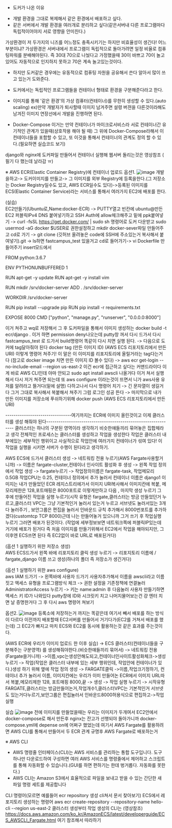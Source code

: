 * 도커가 나온 이유
- 개발 환경을 그대로 복제해서 같은 환경에서 배포하고 싶다.
- 같은 서버에서 개발 환경을 여러개로 분리하고 싶다(같은서버내 다른 프로그램마다 독립적이어야지 서로 영향을 안미친다.)

가상환경이 저 두가지의 니즈를 어느정도 충족시키기는 하지만 비효율성이 생긴다! 어느부분이냐?
가상환경은 서버내에서 프로그램이 독립적으로 돌아가려면 일정 비율로 컴퓨팅파워를 분배해야된다. 즉 30대 70으로 나눴다고 가정했을때 30이 바쁘고 70이 놀고있어도
자동적으로 인지하지 못하고 70은 계속 놀고있는것이다. 

* 하지만 도커같은 경우에는 유동적으로 컴퓨팅 자원을 공유해서 쓴다 알아서 많이 쓰고 있는거 도와준다.
* 도커에서는 독립적인 프로그램들을 컨테이너 형태로 환경을 구분해준다라고 한다.
* 이미지를 통해 '같은 환경'의 가상 컴퓨터(컨테이너)를 무한히 생성할 수 있다.(auto scaling) ex)만약 개발자가 퇴사할때 이미지 남겨주면 설령 버젼을 다른것이라해도
남겨진 이미지 연장선에서 개발을 진행하면 된다.

* Docker-Compose
이거는 만약 컨테이너가 마이크로서비스라 서로 컨테이너간 유기적인 관계가 있을때(상호작용 해야 될 때) 그 위에 Docker-Compose라해서 이 컨테이너들을 포함할 수 있고,
또 이것을 통해서 컨테이너의 관계도 정의 할 수 있다.(필요하면 실습코드 보기)

django와 nginx에 도커파일 만들어서 컨테이너 실행해 웹서버 돌리는것은 영상참조 ( 필기 다 했는데 날라감 ㅠ)

※ AWS ECR(Elastic Container Registry)에 컨테이너 업로드
옵션1.
![image](https://user-images.githubusercontent.com/67897827/180708489-c2d66fb2-683c-4412-accf-8bd660779f1f.png)
개발을하고-> 도커이미지를 만들고-> 그 이미지를 외부 Registry에 등록을한다.(그 저장소는 Docker Registry일수도 있고, AWS ECR일수도 있다)->등록된 이미지를
ECS(Elastic Container Service)라는 서비스를 통해서 여러가지 EC2에 배포를 한다.

(실습)  
EC2만들기(Ubuntu로,Name:docker-ECR) -> PUTTY열고 빈칸에 ubuntu@만든EC2 퍼블릭IPv4 DNS 붙여넣기하고 SSH Auth에 allow체크해주고 밑에 ppk붙여넣기
-> curl -fsSL https://get.docker.com/ | sudo sh 명령어로 도커 다운받고 sudo usermod -aG docker $USER로 권한설정하고 mkdir docker-sever파일 만들어주고 cd로 가기
-> git clone (깃허브 올려놓은 code에 SSH에 주소있는거 복사해서 붙여넣기).git -> ls하면 fastcampus_test 있을거고 cd로 들어가기-> vi Dockerfile 만들어주기 insert모드에서

FROM python:3.6.7

ENV PYTHONUNBUFFERED 1

RUN apt-get -y update
RUN apt-get -y install vim

RUN mkdir /srv/docker-server
ADD . /srv/docker-server

WORKDIR /srv/docker-server

RUN pip install --upgrade pip
RUN pip install -r requirements.txt

EXPOSE 8000
CMD ["python", "manage.py", "runserver", "0.0.0.0:8000"]

이거 쳐주고 wq로 저장해서 그 후 도커파일을 통해서 이미지 생성하는 docker build -t ecr/django . 이거 하면 permission deny나오는데 putty창 꺼서 다시 드가서 다시 fastcampus_test 로 드가서 build명령어 똑같이 다시 치면 실행 된다. -> 다음으로 도커에 tag달아줘야 된다 docker tag (만든 이미지 ID) (AWS ECS 리포지토리에서 만든 URI)
이렇게 명령어 쳐주기! 이 말은 이 이미지를 리포지토리에 올릴거라는 tag다는거다 (참고로 docker image 치면 만든 이미지 ID 볼수 있다)
-> aws ecr get-login --no-include-email --region us-east-2 이건 ecr에 접근하고 싶다는 커맨드라이다 이게 바로 AWS CLI인데 아마 안되고 sudo apt install awscli 나올거다
이거 쳐서 실행해서 다시 저거 쳐주면 되는데 또 aws configure 이라는것이 뜨면서 니가 aws사용 유저를 알려라고 뜰거다(밑에 설명) 다하고나서 다시 명령어 치기
-> 긴 문자열이 생길거다 그거 그대로 복사해서 복붙해서 쳐주기 그럼 로그인 성공 뜬다 -> 마지막으로 내가 만든 이미지를 저장소에 푸쉬하기위해 docker push (AWS ECS 리포지토리에서 만든 URI) 

--------------------------------여기까지는 ECR에 이미지 올린것이고 이제 클러스터를 생성 해줘야 된다--------------------------------------------------------------
클러스터는 하나의 구분된 영역이라 생각하기 비슷한얘들끼리 묶어놓은 집합체라고 생각
전체적인 프로세스는 클러스터를 생성하고 작업을 생성한다 작업은 클러스터 내부에있는 세부적인 행위이고 사실적으로 작업안에 여러가지 컨테이너가 섞여 있다! 이 작업을
실행을 시키면 서버가 수행이 된다라고 생각하기.

AWS ECS에 드가서 클러스터 생성 -> 네트워킹 전용 누르기(AWS Fargate사용할거니까) -> 이름은 fargate-cluster,컨테이너 인사이트 활성화 후 생성 -> 왼쪽 작업 정의에서
작업 생성 -> fargate누르기 -> 작업정의이름은 fargate-task, 작업메모리 0.5GB 작업CPU는 0.25, 컨테이너 정의에서 추가 눌러서 컨테이너 이름은 django1 이미지는 내가 
만들었던 ECR 레지스트리에가서 이미지 URI복사해서 이미지칸에 복붙, 메모리제한은 128,포트매핑은 8000포트로 이렇게만하고 다음 , 마지막 생성 누르기 그 후에
만들어진 작업을 실행 누르기(시작 유형은 fargate,클러스터는 방금 만들었던거 누르고,클러스터 VPC는 그냥 기본적인거 눌러서 있는거 누르고 서브넷도 눌러서있는 3개 다 눌러주기
, 보안그룹은 편집을 눌러서 인바운드 규칙 추가해서 8000번포트를 추가하겠다(customtcp TCP 8000)근데 나는 만들어놓거 있으니까 그거 쓰기 후 작업실행 누르기 그러면 배포가
된것이다. (작업에 세부정보보면 네트워크쪽에 퍼블릭IP있는데 거기에 배포가 된거다 즉 처음 이미지를 만들기위해서 EC2에서 작업을 해야되지만, 그 이후엔 ECS쓰면 된다
즉 EC2없이 바로 URL로 배포된거다)


(옵션 1 실행하기 위한 저장소 생성)  
AWS ECS드가서 왼쪽 바에 리포지토리 클릭 생성 누르기 -> 리포지토리 이름에 / fargate_django 이름 쓰고 생성(하나의 폴더 즉 저장소가 생긴거다)

(옵션 1 실행하기 위한 aws configure)  
aws IAM 드가기 -> 왼쪽바에 사용자 드가기 사용자추가해서 이름을 awscli라고 이름짓고 액세스 유형을 프로그램방식 체크 -> 권한 설정을 기존정책에 연결눌러 AdministratorAccess
누르기 -> 키는 name:admin 후 다음눌러 사용자 만들기하면 액세스 키 ID가 나와있다 putty창에 ID와 시크릿키 치고 나머지물어보는건 걍 엔터 치면 날 증명한거다 그 후 다시 aws 명령어 쳐보기





옵션2.
![image](https://user-images.githubusercontent.com/67897827/180709641-bbee6831-6bc2-413d-9536-dd47c3a538aa.png)
등록소에 저장하는거 까지는 똑같은데 여기서 빼서 배포를 하는 방식이 다르다 이전까지 배포할때 EC2서버를 만들어서 거기다가(EC2를 거쳐서 배포를 했는데)
그 EC2가 빠지고 마치 ECS와 EC2를 동시에 활용하는것 같은 효과를 주는것이다.

(AWS ECR에 우리가 이미지 업로드 한 이후 실습) -> ECS 클러스터(컨테이너들을 구분해주는 구분영역) 를 생성해줘야한다.(비슷한얘들끼리 묶어서) -> 네트워킹 전용(Fargate쓸거니까)
->이름,vpc는생성안해도되고,컨테이너인사이트활성화체크->생성누르기
-> 작업(작업은 클러스터 내부에 있는 세부 행위인데, 작업안에 컨테이너가 있다.)생성 하기 위해 옆에 작업 정의 생성 -> FARGATE클릭 ->이름,작업크기정하기, 컨테이너 추가 눌러서
이름, 이미지칸에는 우리가 이미 만들어논 ECR에서 이미지 URL따서 복붙,메모리제한 128, 포트매핑 8000,끝 -> 생성
-> 작업 실행 누르기 -> 시작유형 FARGATE,클러스터는 방금만들어논거,작업개수1,클러스터VPC는 기본적인거 서브넷도 있는거다누르기,보안그룹은 편집눌러서 인바운드8000허용식으로
편집하고->작업실행


실습
![image](https://user-images.githubusercontent.com/67897827/180710228-e655cb3d-fac9-4c49-8698-ff5dd48b878e.png)
전에 이미지를 만들었을때는 우리는 이미지가 두개여서 EC2안에서 docker-compose로 해서 만든후 nginx는 잔고가 선행되야 돌아가니까 docker-compose.yml에 depense on에 어쩌구
했었는데 여기서 AWS Fargate를 활용하려면 AWS CLI를 통해서 만들어서 두 ECR 관계 규명후 AWS Fargate로 배포하는거




※ AWS CLI
- AWS 명령줄 인터페이스(CLI)는 AWS 서비스를 관리하는 통합 도구입니다. 도구 하나만
다운로드하여 구성하면 여러 AWS 서비스를 명령줄에서 제어하고 스크립트를 통해
자동화할 수 있습니다.(GUI를 하면 편하기는 한데 벙거롭다. 자동화를 못한다.)
- AWS CLI는 Amazon S3에서 효율적으로 파일을 보내고 받을 수 있는 간단한 새 파일
명령 세트를 제공합니다

CLI 명령어(모르면 예를들어 ecr repository 생성 cli쳐서 문서 찾아보기)
ECS에서 레포지토리 생성하는 명령어 
aws ecr create-repository --repository-name hello-cli --region us-east-2
클러스터 생성부터 작업 생성의 CLI는 (영상참조) https://docs.aws.amazon.com/ko_kr/AmazonECS/latest/developerguide/ECS_AWSCLI_Fargate.html 여기 참조해서 따라하기












